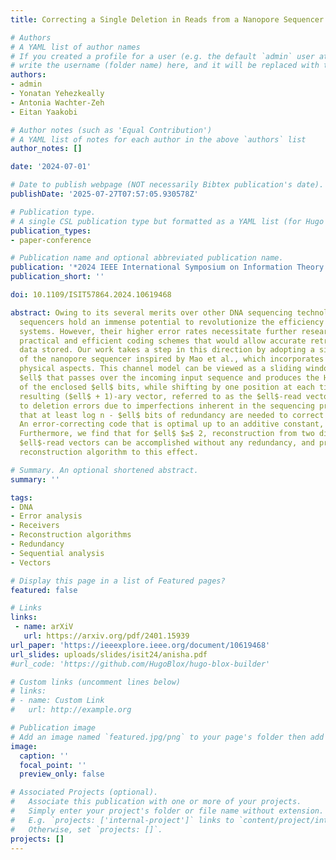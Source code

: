 ```yaml
---
title: Correcting a Single Deletion in Reads from a Nanopore Sequencer

# Authors
# A YAML list of author names
# If you created a profile for a user (e.g. the default `admin` user at `content/authors/admin/`), 
# write the username (folder name) here, and it will be replaced with their full name and linked to their profile.
authors:
- admin
- Yonatan Yehezkeally
- Antonia Wachter-Zeh
- Eitan Yaakobi

# Author notes (such as 'Equal Contribution')
# A YAML list of notes for each author in the above `authors` list
author_notes: []

date: '2024-07-01'

# Date to publish webpage (NOT necessarily Bibtex publication's date).
publishDate: '2025-07-27T07:57:05.930578Z'

# Publication type.
# A single CSL publication type but formatted as a YAML list (for Hugo requirements).
publication_types:
- paper-conference

# Publication name and optional abbreviated publication name.
publication: '*2024 IEEE International Symposium on Information Theory (ISIT)*'
publication_short: ''

doi: 10.1109/ISIT57864.2024.10619468

abstract: Owing to its several merits over other DNA sequencing technologies, nanopore
  sequencers hold an immense potential to revolutionize the efficiency of DNA storage
  systems. However, their higher error rates necessitate further research to devise
  practical and efficient coding schemes that would allow accurate retrieval of the
  data stored. Our work takes a step in this direction by adopting a simplified model
  of the nanopore sequencer inspired by Mao et al., which incorporates some of its
  physical aspects. This channel model can be viewed as a sliding window of length
  $ell$ that passes over the incoming input sequence and produces the Hamming weight
  of the enclosed $ell$ bits, while shifting by one position at each time step. The
  resulting ($ell$ + 1)-ary vector, referred to as the $ell$-read vector, is susceptible
  to deletion errors due to imperfections inherent in the sequencing process. We establish
  that at least log n - $ell$ bits of redundancy are needed to correct a single deletion.
  An error-correcting code that is optimal up to an additive constant, is also proposed.
  Furthermore, we find that for $ell$ $≥$ 2, reconstruction from two distinct noisy
  $ell$-read vectors can be accomplished without any redundancy, and provide a suitable
  reconstruction algorithm to this effect.

# Summary. An optional shortened abstract.
summary: ''

tags:
- DNA
- Error analysis
- Receivers
- Reconstruction algorithms
- Redundancy
- Sequential analysis
- Vectors

# Display this page in a list of Featured pages?
featured: false

# Links
links:
 - name: arXiV
   url: https://arxiv.org/pdf/2401.15939
url_paper: 'https://ieeexplore.ieee.org/document/10619468'
url_slides: uploads/slides/isit24/anisha.pdf
#url_code: 'https://github.com/HugoBlox/hugo-blox-builder'

# Custom links (uncomment lines below)
# links:
# - name: Custom Link
#   url: http://example.org

# Publication image
# Add an image named `featured.jpg/png` to your page's folder then add a caption below.
image:
  caption: ''
  focal_point: ''
  preview_only: false

# Associated Projects (optional).
#   Associate this publication with one or more of your projects.
#   Simply enter your project's folder or file name without extension.
#   E.g. `projects: ['internal-project']` links to `content/project/internal-project/index.md`.
#   Otherwise, set `projects: []`.
projects: []
---
```

